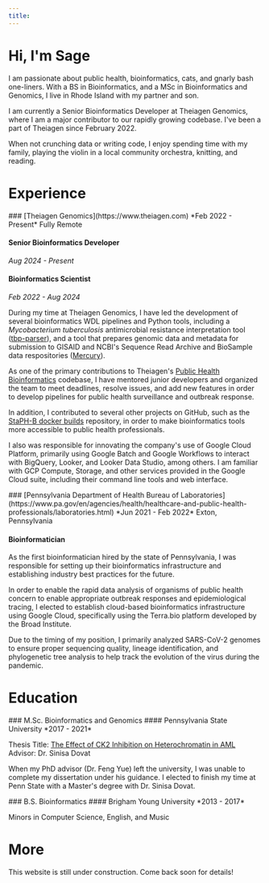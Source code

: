 ```yaml
---
title:
---
```

<!-- If you want a field to show up in the TOC permanently, it has to be a top-level heading -->

# Hi, I'm Sage

I am passionate about public health, bioinformatics, cats, and gnarly bash one-liners. With a BS in Bioinformatics, and a MSc in Bioinformatics and Genomics, I live in Rhode Island with my partner and son.

I am currently a Senior Bioinformatics Developer at Theiagen Genomics, where I am a major contributor to our rapidly growing codebase. I've been a part of Theiagen since February 2022.

When not crunching data or writing code, I enjoy spending time with my family, playing the violin in a local community orchestra, knitting, and reading.

# Experience

<article markdown="block">
### [Theiagen Genomics](https://www.theiagen.com)
*Feb 2022 - Present*
Fully Remote

#### Senior Bioinformatics Developer
*Aug 2024 - Present*

#### Bioinformatics Scientist
*Feb 2022 - Aug 2024*

During my time at Theiagen Genomics, I have led the development of several bioinformatics WDL pipelines and Python tools, including a *Mycobacterium tuberculosis* antimicrobial resistance interpretation tool ([tbp-parser](https://www.github.com/theiagen/tbp-parser)), and a tool that prepares genomic data and metadata for submission to GISAID and NCBI's Sequence Read Archive and BioSample data respositories ([Mercury](https://www.github.com/theiagen/mercury)).

As one of the primary contributions to Theiagen's [Public Health Bioinformatics](https://www.github.com/theiagen/public_health_bioinformatics) codebase, I have mentored junior developers and organized the team to meet deadlines, resolve issues, and add new features in order to develop pipelines for public health surveillance and outbreak response.

In addition, I contributed to several other projects on GitHub, such as the [StaPH-B docker builds](https://github.com/StaPH-B/docker-builds) repository, in order to make bioinformatics tools more accessible to public health professionals.

I also was responsible for innovating the company's use of Google Cloud Platform, primarily using Google Batch and Google Workflows to interact with BigQuery, Looker, and Looker Data Studio, among others. I am familiar with GCP Compute, Storage, and other services provided in the Google Cloud suite, including their command line tools and web interface.

</article>

<article markdown="block">
### [Pennsylvania Department of Health Bureau of Laboratories](https://www.pa.gov/en/agencies/health/healthcare-and-public-health-professionals/laboratories.html)
*Jun 2021 - Feb 2022*
Exton, Pennsylvania

#### Bioinformatician

As the first bioinformatician hired by the state of Pennsylvania, I was responsible for setting up their bioinformatics infrastructure and establishing industry best practices for the future.

In order to enable the rapid data analysis of organisms of public health concern to enable appropriate outbreak responses and epidemiological tracing, I elected to establish cloud-based bioinformatics infrastructure using Google Cloud, specifically using the Terra.bio platform developed by the Broad Institute.

Due to the timing of my position, I primarily analyzed SARS-CoV-2 genomes to ensure proper sequencing quality, lineage identification, and phylogenetic tree analysis to help track the evolution of the virus during the pandemic.

</article>

# Education

<article markdown="block">
### M.Sc. Bioinformatics and Genomics
#### Pennsylvania State University
*2017 - 2021*

Thesis Title: [The Effect of CK2 Inhibition on Heterochromatin in AML](https://etda.libraries.psu.edu/files/final_submissions/23762)
Advisor: Dr. Sinisa Dovat

When my PhD advisor (Dr. Feng Yue) left the university, I was unable to complete my dissertation under his guidance. I elected to finish my time at Penn State with a Master's degree with Dr. Sinisa Dovat.

</article>

<article markdown="block">
### B.S. Bioinformatics
#### Brigham Young University
*2013 - 2017*

Minors in Computer Science, English, and Music
</article>

# More

This website is still under construction. Come back soon for details!